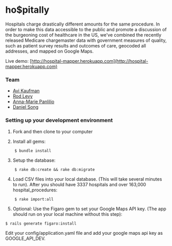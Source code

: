 # ho$pitally

Hospitals charge drastically different amounts for the same procedure. In order to make this data accessible to the public and promote a discussion of the burgeoning cost of healthcare in the US, we've combined the recently released Medicare chargemaster data with government measures of quality, such as patient survey results and outcomes of care, geocoded all addresses, and mapped on Google Maps.

Live demo: [http://hospital-mapper.herokuapp.com](http://hospital-mapper.herokuapp.com)

### Team

- [Avi Kaufman](https://github.com/Ank13)
- [Rod Levy](https://github.com/rodlevy)
- [Anna-Marie Panlilio](https://github.com/codesliced)
- [Daniel Song](https://github.com/danielx328)


### Setting up your development environment

1. Fork and then clone to your computer

2. Install all gems:
```
    $ bundle install
```

3. Setup the database:
```
    $ rake db:create && rake db:migrate
```

4. Load CSV files into your local database. (This will take several minutes to run). After you should have 3337 hospitals and over 163,000 hospital_procedures:
```
    $ rake import:all
```

5. Optional: Use the Figaro gem to set your Google Maps API key. (The app should run on your local machine without this step):
```
$ rails generate figaro:install
```
Edit your config/application.yaml file and add your google maps api key as GOOGLE_API_DEV.
